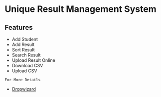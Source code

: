 # Unique Result Management System

## Features
* Add Student
* Add Result 
* Sort Result
* Search Result 
* Upload Result Online
* Download CSV
* Upload CSV

```
For More Details
```
* [Dropwizard](http://www.dropwizard.io/1.0.2/docs/)

